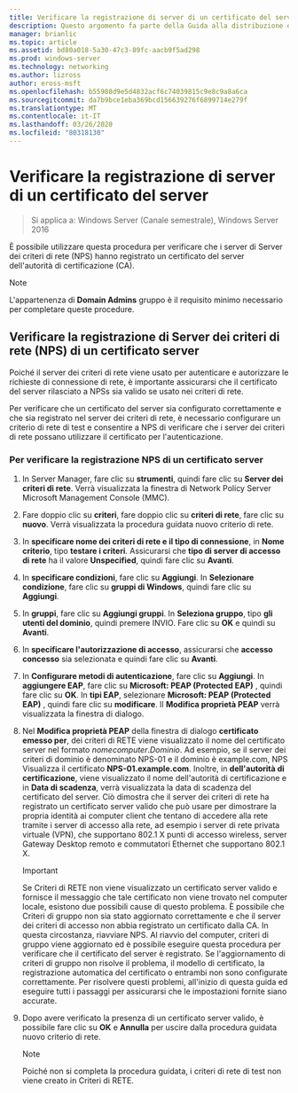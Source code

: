 ```yaml
---
title: Verificare la registrazione di server di un certificato del server
description: Questo argomento fa parte della Guida alla distribuzione di un Server dei certificati per le distribuzioni Wireless e cablate 802.1 X
manager: brianlic
ms.topic: article
ms.assetid: bd80a018-5a30-47c3-89fc-aacb9f5ad298
ms.prod: windows-server
ms.technology: networking
ms.author: lizross
author: eross-msft
ms.openlocfilehash: b55988d9e5d4832acf6c74039815c9e8c9a8a6ca
ms.sourcegitcommit: da7b9bce1eba369bcd156639276f6899714e279f
ms.translationtype: MT
ms.contentlocale: it-IT
ms.lasthandoff: 03/26/2020
ms.locfileid: "80318130"
---
```

# <a name="verify-server-enrollment-of-a-server-certificate"></a>Verificare la registrazione di server di un certificato del server

>Si applica a: Windows Server (Canale semestrale), Windows Server 2016

È possibile utilizzare questa procedura per verificare che i server di Server dei criteri di rete (NPS) hanno registrato un certificato del server dell'autorità di certificazione (CA).   
  
>[!NOTE]  
>L'appartenenza di **Domain Admins** gruppo è il requisito minimo necessario per completare queste procedure.  
  
## <a name="verify-network-policy-server-nps-enrollment-of-a-server-certificate"></a>Verificare la registrazione di Server dei criteri di rete (NPS) di un certificato server  
  
Poiché il server dei criteri di rete viene usato per autenticare e autorizzare le richieste di connessione di rete, è importante assicurarsi che il certificato del server rilasciato a NPSs sia valido se usato nei criteri di rete.  
  
Per verificare che un certificato del server sia configurato correttamente e che sia registrato nel server dei criteri di rete, è necessario configurare un criterio di rete di test e consentire a NPS di verificare che i server dei criteri di rete possano utilizzare il certificato per l'autenticazione.  
  
### <a name="to-verify-nps-enrollment-of-a-server-certificate"></a>Per verificare la registrazione NPS di un certificato server  
  
1.  In Server Manager, fare clic su **strumenti**, quindi fare clic su **Server dei criteri di rete**. Verrà visualizzata la finestra di Network Policy Server Microsoft Management Console (MMC).  
  
2.  Fare doppio clic su **criteri**, fare doppio clic su **criteri di rete**, fare clic su **nuovo**. Verrà visualizzata la procedura guidata nuovo criterio di rete.  
  
3.  In **specificare nome dei criteri di rete e il tipo di connessione**, in **Nome criterio**, tipo **testare i criteri**. Assicurarsi che **tipo di server di accesso di rete** ha il valore **Unspecified**, quindi fare clic su **Avanti**.  
  
4.  In **specificare condizioni**, fare clic su **Aggiungi**. In **Selezionare condizione**, fare clic su **gruppi di Windows**, quindi fare clic su **Aggiungi**.  
  
5.  In **gruppi**, fare clic su **Aggiungi gruppi**. In **Seleziona gruppo**, tipo **gli utenti del dominio**, quindi premere INVIO. Fare clic su **OK** e quindi su **Avanti**.  
  
6.  In **specificare l'autorizzazione di accesso**, assicurarsi che **accesso concesso** sia selezionata e quindi fare clic su **Avanti**.  
  
7.  In **Configurare metodi di autenticazione**, fare clic su **Aggiungi**. In **aggiungere EAP**, fare clic su **Microsoft: PEAP (Protected EAP)** , quindi fare clic su **OK**. In **tipi EAP**, selezionare **Microsoft: PEAP (Protected EAP)** , quindi fare clic su **modificare**. Il **Modifica proprietà PEAP** verrà visualizzata la finestra di dialogo.  
  
8.  Nel **Modifica proprietà PEAP** della finestra di dialogo **certificato emesso per**, dei criteri di RETE viene visualizzato il nome del certificato server nel formato *nomecomputer*.*Dominio*. Ad esempio, se il server dei criteri di dominio è denominato NPS-01 e il dominio è example.com, NPS Visualizza il certificato **NPS-01.example.com**. Inoltre, in **dell'autorità di certificazione**, viene visualizzato il nome dell'autorità di certificazione e in **Data di scadenza**, verrà visualizzata la data di scadenza del certificato del server. Ciò dimostra che il server dei criteri di rete ha registrato un certificato server valido che può usare per dimostrare la propria identità ai computer client che tentano di accedere alla rete tramite i server di accesso alla rete, ad esempio i server di rete privata virtuale (VPN), che supportano 802.1 X punti di accesso wireless, server Gateway Desktop remoto e commutatori Ethernet che supportano 802.1 X.  
  
    > [!IMPORTANT]  
    > Se Criteri di RETE non viene visualizzato un certificato server valido e fornisce il messaggio che tale certificato non viene trovato nel computer locale, esistono due possibili cause di questo problema. È possibile che Criteri di gruppo non sia stato aggiornato correttamente e che il server dei criteri di accesso non abbia registrato un certificato dalla CA. In questa circostanza, riavviare NPS. Al riavvio del computer, criteri di gruppo viene aggiornato ed è possibile eseguire questa procedura per verificare che il certificato del server è registrato. Se l'aggiornamento di criteri di gruppo non risolve il problema, il modello di certificato, la registrazione automatica del certificato o entrambi non sono configurate correttamente. Per risolvere questi problemi, all'inizio di questa guida ed eseguire tutti i passaggi per assicurarsi che le impostazioni fornite siano accurate.  
  
9. Dopo avere verificato la presenza di un certificato server valido, è possibile fare clic su **OK** e **Annulla** per uscire dalla procedura guidata nuovo criterio di rete.  
  
    > [!NOTE]  
    > Poiché non si completa la procedura guidata, i criteri di rete di test non viene creato in Criteri di RETE.  
  


